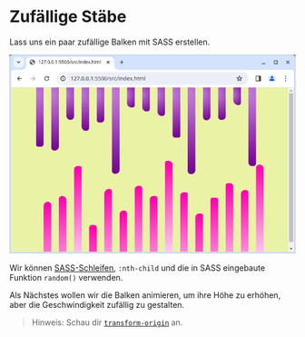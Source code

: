 # Zufällige Stäbe

Lass uns ein paar zufällige Balken mit SASS erstellen.

![Beispiel](example.png)

Wir können [SASS-Schleifen](https://sass-lang.com/documentation/at-rules/control/for), `:nth-child` und die in SASS eingebaute Funktion `random()` verwenden.

Als Nächstes wollen wir die Balken animieren, um ihre Höhe zu erhöhen, aber die Geschwindigkeit zufällig zu gestalten.

> Hinweis: Schau dir [`transform-origin`](https://developer.mozilla.org/en-US/docs/Web/CSS/transform-origin) an.